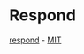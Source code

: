 Respond
===

[respond](https://github.com/scottjehl/Respond) - [MIT](http://opensource.org/licenses/MIT)
